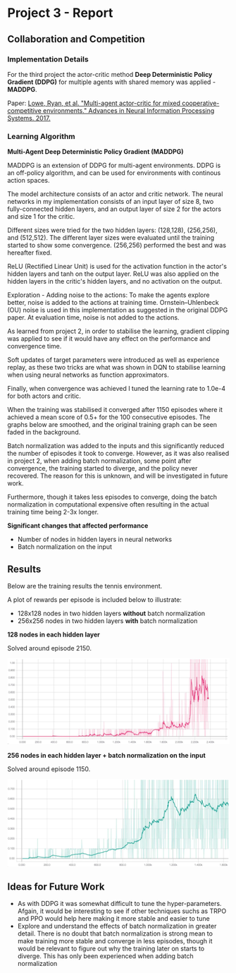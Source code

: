 # Project 3 - Report
## Collaboration and Competition

### Implementation Details
<!--Description of the implementation.-->
For the third project the actor-critic method **Deep Deterministic Policy Gradient (DDPG)** for multiple agents with shared memory was applied - **MADDPG**.

Paper: [Lowe, Ryan, et al. "Multi-agent actor-critic for mixed cooperative-competitive environments." Advances in Neural Information Processing Systems. 2017.](https://papers.nips.cc/paper/7217-multi-agent-actor-critic-for-mixed-cooperative-competitive-environments.pdf)

### Learning Algorithm
<!-- Clearly describe the learning algorithm, along with the chosen hyperparameters. -->
<!--Also describe the model architectures for any neural networks.-->
**Multi-Agent Deep Deterministic Policy Gradient (MADDPG)**

MADDPG is an extension of DDPG for multi-agent environments. DDPG is an off-policy algorithm, and can be used for environments with continous action spaces.

The model architecture consists of an actor and critic network. The neural networks in my implementation consists of an input layer of size 8, two fully-connected hidden layers, and an output layer of size 2 for the actors and size 1 for the critic.

Different sizes were tried for the two hidden layers: (128,128), (256,256), and (512,512). The different layer sizes were evaluated until the training started to show some convergence. (256,256) performed the best and was hereafter fixed.

ReLU (Rectified Linear Unit) is used for the activation function in the actor's hidden layers and tanh on the output layer. ReLU was also applied on the hidden layers in the critic's hidden layers, and no activation on the output.

Exploration - Adding noise to the actions: To make the agents explore better, noise is added to the actions at training time. Ornstein–Uhlenbeck (OU) noise is used in this implementation as suggested in the original DDPG paper. At evaluation time, noise is not added to the actions.

As learned from project 2, in order to stabilise the learning, gradient clipping was applied to see if it would have any effect on the performance and convergence time.

Soft updates of target parameters were introduced as well as experience replay, as these two tricks are what was shown in DQN to stabilise learning when using neural networks as function approximators. 

Finally, when convergence was achieved I tuned the learning rate to 1.0e-4 for both actors and critic. 

When the training was stabilised it converged after 1150 episodes where it achieved a mean score of 0.5+ for the 100 consecutive episodes. The graphs below are smoothed, and the original training graph can be seen faded in the background. 

Batch normalization was added to the inputs and this significantly reduced the number of episodes it took to converge. However, as it was also realised in project 2, when adding batch normalization, some point after convergence, the training started to diverge, and the policy never recovered. The reason for this is unknown, and will be investigated in future work. 

Furthermore, though it takes less episodes to converge, doing the batch normalization in computational expensive often resulting in the actual training time being 2-3x longer.

**Significant changes that affected performance**
* Number of nodes in hidden layers in neural networks
* Batch normalization on the input

## Results
<!-- Video: [YouTube.com](https://youtu.be/laOg6DYBc6c) -->
<!--Plot of Rewards-->

Below are the training results the tennis environment.

A plot of rewards per episode is included below to illustrate:

* 128x128 nodes in two hidden layers **without** batch normalization
* 256x256 nodes in two hidden layers **with** batch normalization

**128 nodes in each hidden layer**

Solved around episode 2150.

![training_results_128_128](images/training_128_128.jpg)

**256 nodes in each hidden layer + batch normalization on the input**

Solved around episode 1150.

![training_results_256_256](images/training_256_256_batchnorm.jpg)


## Ideas for Future Work
* As with DDPG it was somewhat difficult to tune the hyper-parameters. Afgain, it would be interesting to see if other techniques suchs as TRPO and PPO would help here making it more stable and easier to tune
* Explore and understand the effects of batch normalization in greater detail. There is no doubt that batch normalization is strong mean to make training more stable and converge in less episodes, though it would be relevant to figure out why the training later on starts to diverge. This has only been experienced when adding batch normalization
